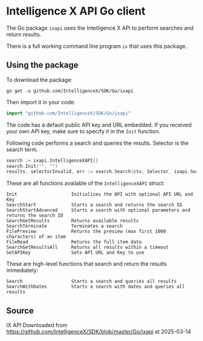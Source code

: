 # Intelligence X API Go client

The Go package `ixapi` uses the Intelligence X API to perform searches and return results.

There is a full working command line program `ix` that uses this package.

## Using the package

To download the package:

```
go get -u github.com/IntelligenceX/SDK/Go/ixapi
```

Then import it in your code:

```go
import "github.com/IntelligenceX/SDK/Go/ixapi"
```

The code has a default public API key and URL embedded. If you received your own API key, make sure to specify it in the `Init` function.

Following code performs a search and queries the results. Selector is the search term.

```go
search := ixapi.IntelligenceXAPI{}
search.Init("", "")
results, selectorInvalid, err := search.Search(ctx, Selector, ixapi.SortXScoreDesc, 100, ixapi.DefaultWaitSortTime, ixapi.DefaultTimeoutGetResults)
```

These are all functions available of the `IntelligenceXAPI` struct:

```
Init                    Initializes the API with optional API URL and Key
SearchStart             Starts a search and returns the search ID
SearchStartAdvanced     Starts a search with optional parameters and returns the search ID
SearchGetResults        Returns available results
SearchTerminate         Terminates a search
FilePreview             Returns the preview (max first 1000 characters) of an item
FileRead                Returns the full item data
SearchGetResultsAll     Returns all results within a timeout
SetAPIKey               Sets API URL and Key to use
```

These are high-level functions that search and return the results immediately:

```
Search                  Starts a search and queries all results
SearchWithDates         Starts a search with dates and queries all results
```

## Source

IX API Downloaded from https://github.com/IntelligenceX/SDK/blob/master/Go/ixapi at 2025-03-14


